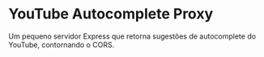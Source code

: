 # YouTube Autocomplete Proxy

Um pequeno servidor Express que retorna sugestões de autocomplete do YouTube, contornando o CORS.